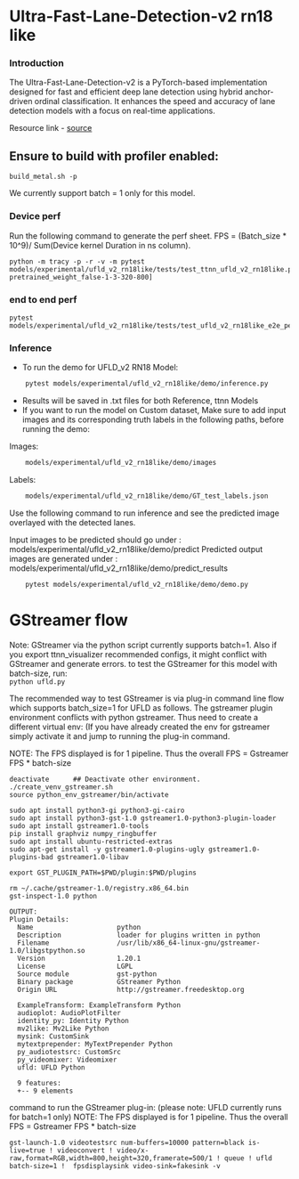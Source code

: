 # Ultra-Fast-Lane-Detection-v2 rn18 like

### Introduction

The Ultra-Fast-Lane-Detection-v2 is a PyTorch-based implementation designed for fast and efficient deep lane detection using hybrid anchor-driven ordinal classification. It enhances the speed and accuracy of lane detection models with a focus on real-time applications.

Resource link - [source](https://github.com/cfzd/Ultra-Fast-Lane-Detection-v2)

## Ensure to build with profiler enabled:
```
build_metal.sh -p
```

We currently support batch = 1 only for this model.

### Device perf
Run the following command to generate the perf sheet. FPS = (Batch_size * 10^9)/ Sum(Device kernel Duration in ns column).<br>

```
python -m tracy -p -r -v -m pytest models/experimental/ufld_v2_rn18like/tests/test_ttnn_ufld_v2_rn18like.py::test_ufld_rn18like[device_params0-pretrained_weight_false-1-3-320-800]
```

### end to end perf
```
pytest models/experimental/ufld_v2_rn18like/tests/test_ufld_v2_rn18like_e2e_performant.py
```

### Inference

- To run the demo for UFLD_v2 RN18 Model:
```bash
    pytest models/experimental/ufld_v2_rn18like/demo/inference.py
```

- Results will be saved in .txt files for both Reference, ttnn Models
- If you want to run the model on Custom dataset, Make sure to add input images and its corresponding truth labels in the following paths, before running the demo:

Images:

```bash
    models/experimental/ufld_v2_rn18like/demo/images
```

Labels:

```bash
    models/experimental/ufld_v2_rn18like/demo/GT_test_labels.json
```

Use the following command to run inference and see the predicted image overlayed with the detected lanes.

Input images to be predicted should go under : models/experimental/ufld_v2_rn18like/demo/predict
Predicted output images are generated under : models/experimental/ufld_v2_rn18like/demo/predict_results

```bash
    pytest models/experimental/ufld_v2_rn18like/demo/demo.py
```

# GStreamer flow
Note: GStreamer via the python script currently supports batch=1. Also if you export ttnn_visualizer recommended configs, it might conflict with GStreamer and generate errors. to test the GStreamer for this model with batch-size, run:<br>
`python ufld.py`

The recommended way to test GStreamer is via plug-in command line flow which supports batch_size=1 for UFLD as follows. The gstreamer plugin environment conflicts with python gstreamer. Thus need to create a different virtual env: (If you have already created the env for gstreamer simply activate it and jump to running the plug-in command.

NOTE: The FPS displayed is for 1 pipeline. Thus the overall FPS = Gstreamer FPS * batch-size
```
deactivate		## Deactivate other environment.
./create_venv_gstreamer.sh
source python_env_gstreamer/bin/activate
```
```
sudo apt install python3-gi python3-gi-cairo
sudo apt install python3-gst-1.0 gstreamer1.0-python3-plugin-loader
sudo apt install gstreamer1.0-tools
pip install graphviz numpy_ringbuffer
sudo apt install ubuntu-restricted-extras
sudo apt-get install -y gstreamer1.0-plugins-ugly gstreamer1.0-plugins-bad gstreamer1.0-libav
```
```
export GST_PLUGIN_PATH=$PWD/plugin:$PWD/plugins
```
```
rm ~/.cache/gstreamer-1.0/registry.x86_64.bin
gst-inspect-1.0 python
```
```
OUTPUT:
Plugin Details:
  Name                     python
  Description              loader for plugins written in python
  Filename                 /usr/lib/x86_64-linux-gnu/gstreamer-1.0/libgstpython.so
  Version                  1.20.1
  License                  LGPL
  Source module            gst-python
  Binary package           GStreamer Python
  Origin URL               http://gstreamer.freedesktop.org

  ExampleTransform: ExampleTransform Python
  audioplot: AudioPlotFilter
  identity_py: Identity Python
  mv2like: Mv2Like Python
  mysink: CustomSink
  mytextprepender: MyTextPrepender Python
  py_audiotestsrc: CustomSrc
  py_videomixer: Videomixer
  ufld: UFLD Python

  9 features:
  +-- 9 elements
```

command to run the GStreamer plug-in: (please note: UFLD currently runs for batch=1 only)
NOTE: The FPS displayed is for 1 pipeline. Thus the overall FPS = Gstreamer FPS * batch-size
```
gst-launch-1.0 videotestsrc num-buffers=10000 pattern=black is-live=true ! videoconvert ! video/x-raw,format=RGB,width=800,height=320,framerate=500/1 ! queue ! ufld batch-size=1 !  fpsdisplaysink video-sink=fakesink -v
```
